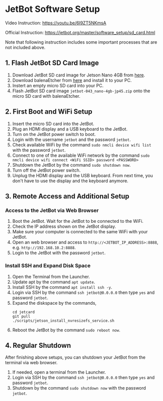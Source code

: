 # JetBot Software Setup
Video Instruction: https://youtu.be/6I9ZT5NKmsA

Official Instruction: https://jetbot.org/master/software_setup/sd_card.html

Note that following instruction includes some important processes that are not included above.

## 1. Flash JetBot SD Card Image
1. Download JetBot SD card image for Jetson Nano 4GB from [here](https://drive.google.com/file/d/1o08RPDRZuDloP_o76tCoSngvq1CVuCDh/view?usp=sharing).
2. Download balenaEtcher from [here](https://www.balena.io/etcher/) and install it to your PC.
3. Instert an empty micro SD card into your PC.
4. Flash JetBot SD card image ```jetbot-043_nano-4gb-jp45.zip``` onto the micro SD card with balenaEtcher.

## 2. First Boot and WiFi Setup
1. Insert the micro SD card into the JetBot.
2. Plug an HDMI display and a USB keyboard to the JetBot.
3. Turn on the JetBot power switch to boot.
4. Login with the username ```jetbot``` and the password ```jetbot```.
5. Check available WiFi by the command ```sudo nmcli device wifi list``` with the password ```jetbot```.
6. Connect to one of the available WiFi network by the command ```sudo nmcli device wifi connect <WiFi SSID> password <PASSWORD>```
7. Shutdown the JetBot by the command ```sudo shutdown now```.
8. Turn off the JetBot power switch.
9. Unplug the HDMI display and the USB keyboard. From next time, you don't have to use the display and the keyboard anymore.

## 3. Remote Access and Additional Setup
### Access to the JetBot via Web Browser
1. Boot the JetBot. Wait for the JetBot to be connected to the WiFi.
2. Check the IP address shown on the JetBot display.
3. Make sure your computer is connected to the same WiFi with your JetBot.
4. Open an web browser and access to ```http://<JETBOT_IP_ADDRESS>:8888```, e.g. ```http://192.168.10.2:8888```.
5. Login to the JetBot with the password ```jetbot```.

### Install SSH and Expand Disk Space
1. Open the Terminal from the Launcher.
2. Update apt by the command ```apt update```.
3. Install SSH by the command ```apt install ssh -y```.
4. Login via SSH by the command ```ssh jetbot@0.0.0.0``` then type ```yes``` and password ```jetbot```.
5. Expand the diskspace by the commands,
    ```
    cd jetcard
    git pull
    ./scripts/jetson_install_nvresizefs_service.sh
    ```
1. Reboot the JetBot by the command ```sudo reboot now```.

## 4. Regular Shutdown
After finishing above setups, you can shutdown your JetBot from the terminal via web browser.
1. If needed, open a terminal from the Launcher.
1. Login via SSH by the command ```ssh jetbot@0.0.0.0``` then type ```yes``` and password ```jetbot```.
2. Shutdown by the command ```sudo shutdown now``` with the password ```jetbot```.
